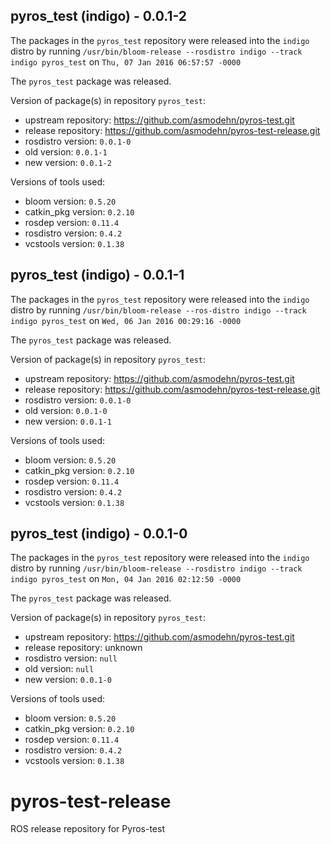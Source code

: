 ## pyros_test (indigo) - 0.0.1-2

The packages in the `pyros_test` repository were released into the `indigo` distro by running `/usr/bin/bloom-release --rosdistro indigo --track indigo pyros_test` on `Thu, 07 Jan 2016 06:57:57 -0000`

The `pyros_test` package was released.

Version of package(s) in repository `pyros_test`:
- upstream repository: https://github.com/asmodehn/pyros-test.git
- release repository: https://github.com/asmodehn/pyros-test-release.git
- rosdistro version: `0.0.1-0`
- old version: `0.0.1-1`
- new version: `0.0.1-2`

Versions of tools used:
- bloom version: `0.5.20`
- catkin_pkg version: `0.2.10`
- rosdep version: `0.11.4`
- rosdistro version: `0.4.2`
- vcstools version: `0.1.38`


## pyros_test (indigo) - 0.0.1-1

The packages in the `pyros_test` repository were released into the `indigo` distro by running `/usr/bin/bloom-release --ros-distro indigo --track indigo pyros_test` on `Wed, 06 Jan 2016 00:29:16 -0000`

The `pyros_test` package was released.

Version of package(s) in repository `pyros_test`:
- upstream repository: https://github.com/asmodehn/pyros-test.git
- release repository: https://github.com/asmodehn/pyros-test-release.git
- rosdistro version: `0.0.1-0`
- old version: `0.0.1-0`
- new version: `0.0.1-1`

Versions of tools used:
- bloom version: `0.5.20`
- catkin_pkg version: `0.2.10`
- rosdep version: `0.11.4`
- rosdistro version: `0.4.2`
- vcstools version: `0.1.38`


## pyros_test (indigo) - 0.0.1-0

The packages in the `pyros_test` repository were released into the `indigo` distro by running `/usr/bin/bloom-release --rosdistro indigo --track indigo pyros_test` on `Mon, 04 Jan 2016 02:12:50 -0000`

The `pyros_test` package was released.

Version of package(s) in repository `pyros_test`:
- upstream repository: https://github.com/asmodehn/pyros-test.git
- release repository: unknown
- rosdistro version: `null`
- old version: `null`
- new version: `0.0.1-0`

Versions of tools used:
- bloom version: `0.5.20`
- catkin_pkg version: `0.2.10`
- rosdep version: `0.11.4`
- rosdistro version: `0.4.2`
- vcstools version: `0.1.38`


# pyros-test-release
ROS release repository for Pyros-test
